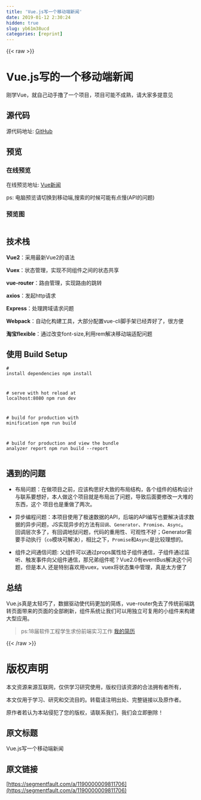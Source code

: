 ```yaml
---
title: 'Vue.js写一个移动端新闻' 
date: 2019-01-12 2:30:24
hidden: true
slug: yb61m38ucd
categories: [reprint]
---
```


{{< raw >}}

                    
<h1 id="articleHeader0">Vue.js写的一个移动端新闻</h1>
<p>刚学Vue，就自己动手撸了一个项目，项目可能不成熟，请大家多提意见</p>
<h2 id="articleHeader1">源代码</h2>
<p>源代码地址: <a href="https://github.com/Eatanddie/Vue-news" rel="nofollow noreferrer" target="_blank">GitHub</a></p>
<h2 id="articleHeader2">预览</h2>
<h3 id="articleHeader3">在线预览</h3>
<p>在线预览地址: <a href="http://imzjh.com/inew/#/" rel="nofollow noreferrer" target="_blank">Vue新闻</a></p>
<p>ps: 电脑预览请切换到移动端,搜索的时候可能有点慢(API的问题)</p>
<h3 id="articleHeader4">预览图</h3>
<p><span class="img-wrap"><img data-src="/img/remote/1460000009811709" src="https://static.alili.tech/img/remote/1460000009811709" alt="" title="" style="cursor: pointer;"></span></p>
<h2 id="articleHeader5">技术栈</h2>
<p><strong>Vue2</strong>：采用最新Vue2的语法</p>
<p><strong>Vuex</strong>：状态管理，实现不同组件之间的状态共享</p>
<p><strong>vue-router</strong>：路由管理，实现路由的跳转</p>
<p><strong>axios</strong>：发起http请求</p>
<p><strong>Express</strong>：处理跨域请求问题</p>
<p><strong>Webpack</strong>：自动化构建工具，大部分配置vue-cli脚手架已经弄好了，很方便</p>
<p><strong>淘宝flexible</strong>：通过改变font-size,利用rem解决移动端适配问题</p>
<h2 id="articleHeader6">使用 Build Setup</h2>
<div class="widget-codetool" style="display:none;">
      <div class="widget-codetool--inner">
      <span class="selectCode code-tool" data-toggle="tooltip" data-placement="top" title="" data-original-title="全选"></span>
      <span type="button" class="copyCode code-tool" data-toggle="tooltip" data-placement="top" data-clipboard-text="# install dependencies
npm install

# serve with hot reload at localhost:8080
npm run dev

# build for production with minification
npm run build

# build for production and view the bundle analyzer report
npm run build --report" title="" data-original-title="复制"></span>
      <span type="button" class="saveToNote code-tool" data-toggle="tooltip" data-placement="top" title="" data-original-title="放进笔记"></span>
      </div>
      </div><pre class="bash hljs"><code class="bash"><span class="hljs-comment"># install dependencies</span>
npm install

<span class="hljs-comment"># serve with hot reload at localhost:8080</span>
npm run dev

<span class="hljs-comment"># build for production with minification</span>
npm run build

<span class="hljs-comment"># build for production and view the bundle analyzer report</span>
npm run build --report</code></pre>
<h2 id="articleHeader7">遇到的问题</h2>
<ul>
<li><p>布局问题：在做项目之前，应该构思好大致的布局结构，各个组件的结构设计与联系要想好，本人做这个项目就是布局出了问题，导致后面要修改一大堆的东西，这个   项目也是重做了两次。</p></li>
<li><p>异步编程问题：本项目使用了极速数据的API，后端的API编写也要解决请求数据的异步问题，JS实现异步的方法有<code>回调</code>、<code>Generator</code>、<code>Promise</code>、<code>Async</code>。<br>  回调层次多了，有回调地狱问题，代码的重用性、可观性不好；Generator需要手动执行（<code>co</code>模块可解决），相比之下，<code>Promise</code>和<code>Async</code>是比较理想的。</p></li>
<li><p>组件之间通信问题: 父组件可以通过props属性给子组件通信，子组件通过监听、触发事件向父组件通信，那兄弟组件呢？Vue2.0有eventBus解决这个问题，但是本人   还是特别喜欢用vuex，vuex将状态集中管理，真是太方便了</p></li>
</ul>
<h2 id="articleHeader8">总结</h2>
<p>Vue.js真是太轻巧了，数据驱动使代码更加的简练，vue-router免去了传统前端跳转页面带来的页面的全部刷新，组件系统让我们可以用独立可复用的小组件来构建大型应用。</p>
<blockquote><p>ps:18届软件工程学生求份前端实习工作 <a href="http://orhi6ubrd.bkt.clouddn.com/%E6%9C%AC%E4%BA%BA%E7%AE%80%E5%8E%86.pdf" rel="nofollow noreferrer" target="_blank">我的简历</a></p></blockquote>

                
{{< /raw >}}

# 版权声明
本文资源来源互联网，仅供学习研究使用，版权归该资源的合法拥有者所有，

本文仅用于学习、研究和交流目的。转载请注明出处、完整链接以及原作者。

原作者若认为本站侵犯了您的版权，请联系我们，我们会立即删除！

## 原文标题
Vue.js写一个移动端新闻

## 原文链接
[https://segmentfault.com/a/1190000009811706](https://segmentfault.com/a/1190000009811706)

